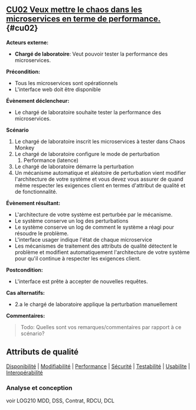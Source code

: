 ## [**CU02** Veux mettre le chaos dans les microservices en terme de performance.](#da-cu02){#cu02}

**Acteurs externe:** 
- **Chargé de laboratoire**: Veut pouvoir tester la performance des microservices.

**Précondition:** 
- Tous les microservices sont opérationnels
- L'interface web doit être disponible

**Évènement déclencheur:** 
- Le chargé de laboratoire souhaite tester la performance des microservices.

**Scénario**
1. Le chargé de laboratoire inscrit les microservices à tester dans Chaos Monkey
1. Le chargé de laboratoire configure le mode de perturbation
   1.  Performance (latence)
2. Le chargé de laboratoire démarre la perturbation
3. Un mécanisme automatique et aléatoire de perturbation vient modifier l'architecture de votre système et vous devez vous assurer de quand même respecter les exigences client en termes d'attribut de qualité et de fonctionnalité.
    
**Évènement résultant:**
- L'architecture de votre système est perturbée par le mécanisme.
- Le système conserve un log des perturbations
- Le système conserve un log de comment le système a réagi pour résoudre le problème.
- L'interface usager indique l'état de chaque microservice
- Les mécanismes de traitement des attributs de qualité détectent le problème et modifient automatiquement l'architecture de votre système pour qu'il continue à respecter les exigences client.

**Postcondition:**  
- L'interface est prête à accepter de nouvelles requêtes.

**Cas alternatifs:**
- 2.a le chargé de laboratoire applique la perturbation manuellement

**Commentaires:**

> Todo: Quelles sont vos remarques/commentaires par rapport à ce scénario?

## Attributs de qualité
[Disponibilité](#d-cu11) | [Modifiabilité](#m-cu11) | [Performance](#p-cu11) | [Sécurité](#s-cu11) | [Testabilité](#t-cu11) | [Usabilite](#u-cu11) | [Interopérabilité](#i-cu11)


### Analyse et conception
voir LOG210
MDD, DSS, Contrat, RDCU, DCL
